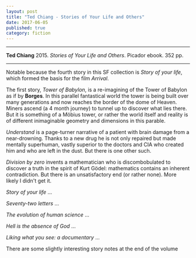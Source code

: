 ```yaml
---
layout: post
title: "Ted Chiang - Stories of Your Life and Others"
date: 2017-06-05
published: true
category: fiction
---
```


***
<b>Ted Chiang</b> 2015. _Stories of Your Life and Others_. Picador ebook. 352 pp.

***

  
Notable because the fourth story in this SF collection is _Story of your life_, which formed the basis for the film _Arrival_. 

The first story, _Tower of Babylon_,  is a re-imagining of the Tower of Babylon as if by **Borges**.  In this parallel fantastical world the tower is being built over many generations and now reaches the border of the dome of Heaven.  Miners ascend (a 4 month journey) to tunnel up to discover what lies there.  But it is something of a Möbius tower, or rather the world itself and reality is of different inimaginable geometry and dimensions in this parable.  

_Understand_ is a page-turner narrative of a patient with brain damage from a near-drowning.  Thanks to a new drug he is not only repaired but made mentally superhuman, vastly superior to the doctors and CIA who created him and who are left in the dust.  But there is one other such.

_Division by zero_ invents a mathematician who is discombobulated to discover a truth in the spirit of Kurt Gödel: mathematics contains an inherent contradiction.  But there is an unsatisfactory end (or rather none). More likely I didn't get it.

_Story of your life_ ...

_Seventy-two letters_ ...

_The evolution of human science_ ...

_Hell is the absence of God_ ...

_Liking what you see: a documentary_ ...

There are some slightly interesting story notes at the end of the volume
